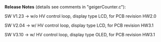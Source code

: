 **Release Notes** (details see comments in "geigerCounter.c"):


SW V1.23 -> w/o HV control loop, display type LCD, for PCB revision HW2.0

SW V2.04 -> w/ HV control loop, display type LCD, for PCB revision HW3.1

SW V3.10 -> w/ HV control loop, display type OLED, for PCB revision HW3.1

